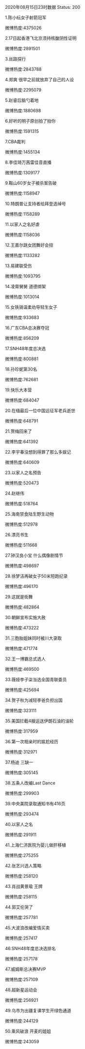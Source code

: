 2020年08月15日23时数据
Status: 200

1.陈小纭女子射箭冠军

微博热度:4375026

2.17日起香港飞北京须持核酸阴性证明

微博热度:2891501

3.丝路探行

微博热度:2843788

4.郑爽 很早之前就放弃了自己的人设

微博热度:2295079

5.赵睿后脑勺着地

微博热度:1880698

6.好听的明子原创拍了拍你

微博热度:1591315

7.CBA裁判

微博热度:1455134

8.李佳琦万茜雷佳音直播

微博热度:1309177

9.鞍山60岁女子被杀案告破

微博热度:1158947

10.特朗普让支持者给拜登选绰号

微博热度:1158289

11.以家人之名好虐

微博热度:1158036

12.王嘉尔跳女团舞好会扭

微博热度:1133282

13.易建联受伤

微博热度:1093795

14.凌霄舅舅 道德绑架

微博热度:1013014

15.女铁骑温柔劝导轻生女子

微博热度:933683

16.广东CBA总决赛夺冠

微博热度:856209

17.SNH48年度总决选

微博热度:800881

18.孙珍妮第30名

微博热度:762681

19.快乐大本营

微博热度:684047

20.在缅最后一位中国远征军老兵逝世

微博热度:648791

21.贺梅回来了

微博热度:641392

22.李宇春没想到得罪了那么多娱记

微博热度:640609

23.以家人之名预告

微博热度:520473

24.赵继伟

微博热度:518764

25.海南禁食陆生野生动物

微博热度:512978

26.漂亮书生

微博热度:511668

27.钟汉良小宝 什么偶像剧情节

微博热度:498697

28.徐梦洁再破女子50米短跑纪录

微博热度:496170

29.这就是街舞

微博热度:482864

30.朝鲜宣布实施大赦

微博热度:473222

31.三胞胎姐妹同时被川大录取

微博热度:471774

32.王一博霸总式选人

微博热度:469500

33.薇娅李子柒当选全国青联委员

微博热度:425694

34.贺子秋为减轻李爸负担出国

微博热度:323111

35.美国拦截4艘运送伊朗石油的油轮

微博热度:317959

36.第一次相亲时的尴尬经历

微博热度:312971

37.杨迪 三缺一

微博热度:305145

38.五条人改编Last Dance

微博热度:299903

39.中央美院录取通知书有416页

微博热度:293474

40.以家人之名

微博热度:291911

41.上海仁济医院为婴儿做肝移植

微博热度:275255

42.张艺兴选人策略

微博热度:258120

43.肖战黄景瑜 王牌

微博热度:258115

44.郭艾伦哭了

微博热度:257781

45.大波浪改编爱情买卖

微博热度:257417

46.SNH48年度总决选排名

微博热度:257178

47.威姆斯总决赛MVP

微博热度:257109

48.超新星运动会

微博热度:256921

49.乌市为出疆复课学生开绿色通道

微博热度:244129

50.乘风破浪 开麦的姐姐

微博热度:243059

